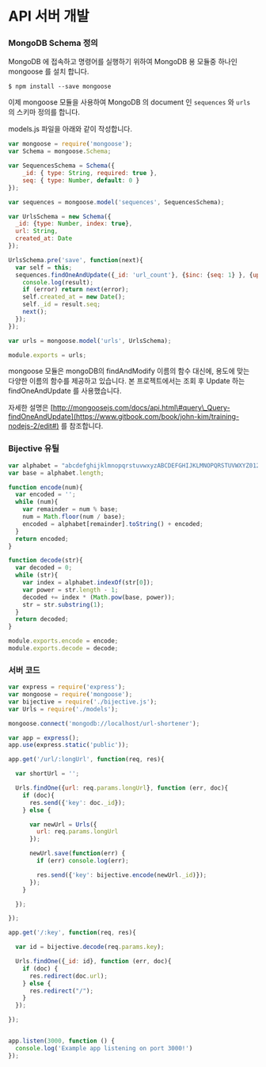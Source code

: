 # API 서버 개발



### MongoDB Schema 정의

MongoDB 에 접속하고 명령어를 실행하기 위하여 MongoDB 용 모듈중 하나인 mongoose 를 설치 합니다.

```
$ npm install --save mongoose
```

이제 mongoose 모듈을 사용하여 MongoDB 의 document 인 `sequences` 와 `urls` 의 스키마 정의를 합니다. 

models.js 파일을 아래와 같이 작성합니다.

```js
var mongoose = require('mongoose');
var Schema = mongoose.Schema;

var SequencesSchema = Schema({
    _id: { type: String, required: true },
    seq: { type: Number, default: 0 }
});

var sequences = mongoose.model('sequences', SequencesSchema);

var UrlsSchema = new Schema({
  _id: {type: Number, index: true},
  url: String,
  created_at: Date
});

UrlsSchema.pre('save', function(next){
  var self = this;
  sequences.findOneAndUpdate({_id: 'url_count'}, {$inc: {seq: 1} }, {upsert: true}, function(error, result) {
    console.log(result);
    if (error) return next(error);
    self.created_at = new Date();
    self._id = result.seq;
    next();
  });
});

var urls = mongoose.model('urls', UrlsSchema);

module.exports = urls;
```

mongoose 모듈은 mongoDB의 findAndModify 이름의 함수 대신에, 용도에 맞는 다양한 이름의 함수를 제공하고 있습니다. 본 프로젝트에서는 조회 후 Update 하는 findOneAndUpdate 를 사용했습니다.

자세한 설명은 [http://mongoosejs.com/docs/api.html\#query\_Query-findOneAndUpdate](https://www.gitbook.com/book/john-kim/training-nodejs-2/edit#) 를 참조합니다.



### Bijective 유틸

```js
var alphabet = "abcdefghijklmnopqrstuvwxyzABCDEFGHIJKLMNOPQRSTUVWXYZ0123456789";
var base = alphabet.length;

function encode(num){
  var encoded = '';
  while (num){
    var remainder = num % base;
    num = Math.floor(num / base);
    encoded = alphabet[remainder].toString() + encoded;
  }
  return encoded;
}

function decode(str){
  var decoded = 0;
  while (str){
    var index = alphabet.indexOf(str[0]);
    var power = str.length - 1;
    decoded += index * (Math.pow(base, power));
    str = str.substring(1);
  }
  return decoded;
}

module.exports.encode = encode;
module.exports.decode = decode;
```



### 서버 코드

```js
var express = require('express');
var mongoose = require('mongoose');
var bijective = require('./bijective.js');
var Urls = require('./models');

mongoose.connect('mongodb://localhost/url-shortener');

var app = express();
app.use(express.static('public'));

app.get('/url/:longUrl', function(req, res){

  var shortUrl = '';

  Urls.findOne({url: req.params.longUrl}, function (err, doc){
    if (doc){
      res.send({'key': doc._id});
    } else {

      var newUrl = Urls({
        url: req.params.longUrl
      });

      newUrl.save(function(err) {
        if (err) console.log(err);

        res.send({'key': bijective.encode(newUrl._id)});
      });
    }

  });

});

app.get('/:key', function(req, res){

  var id = bijective.decode(req.params.key);

  Urls.findOne({_id: id}, function (err, doc){
    if (doc) {
      res.redirect(doc.url);
    } else {
      res.redirect("/");
    }
  });

});


app.listen(3000, function () {
  console.log('Example app listening on port 3000!')
});
```



